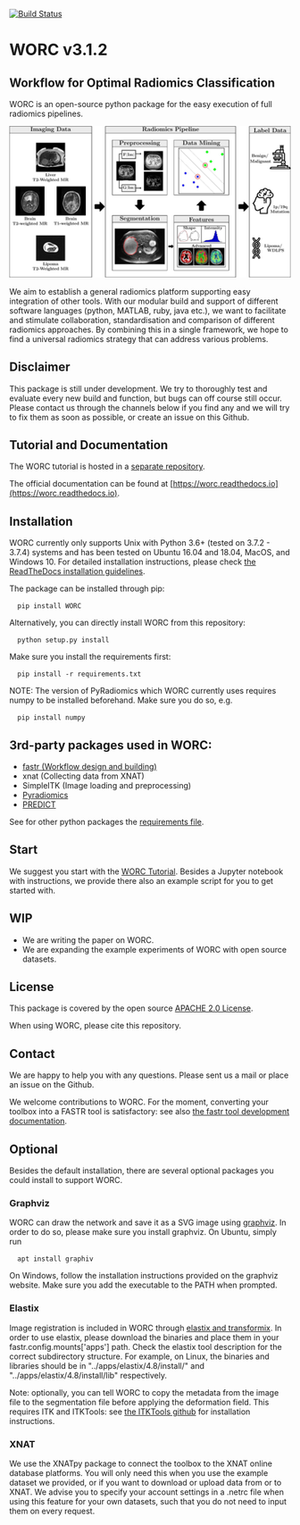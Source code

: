 [![Build Status](https://travis-ci.com/MStarmans91/WORC.svg?token=qyvaeq7Cpwu7hJGB98Gp&branch=master)](https://travis-ci.com/MStarmans91/WORC)

# WORC v3.1.2

## Workflow for Optimal Radiomics Classification

WORC is an open-source python package for the easy execution of full radiomics pipelines.

<img src="images/WORC.jpg" alt="Overview"/>

We aim to establish a general radiomics platform supporting easy integration of other tools. With our modular build
and support of different software languages (python, MATLAB, ruby, java etc.), we want to facilitate and stimulate
collaboration, standardisation and comparison of different radiomics approaches. By combining this in a single framework,
we hope to find a universal radiomics strategy that can address various problems.

## Disclaimer
This package is still under development. We try to thoroughly test and evaluate every new build and function, but
bugs can off course still occur. Please contact us through the channels below if you find any and we will try to fix
them as soon as possible, or create an issue on this Github.

## Tutorial and Documentation
The WORC tutorial is hosted in a [separate repository](https://github.com/MStarmans91/WORCTutorial).

The official documentation can be found at [https://worc.readthedocs.io](https://worc.readthedocs.io).

## Installation

WORC currently only supports Unix with Python 3.6+ (tested on 3.7.2 - 3.7.4) systems and
has been tested on Ubuntu 16.04 and 18.04, MacOS, and Windows 10. For detailed installation
instructions, please check  [the ReadTheDocs installation guidelines](https://worc.readthedocs.io/en/latest/static/quick_start.html#installation).

The package can be installed through pip:

      pip install WORC

Alternatively, you can directly install WORC from this repository:

      python setup.py install

Make sure you install the requirements first:

      pip install -r requirements.txt

NOTE: The version of PyRadiomics which WORC currently uses requires numpy to be installed beforehand. Make sure you do so, e.g.

      pip install numpy

## 3rd-party packages used in WORC:

 - [fastr (Workflow design and building)](http://fastr.readthedocs.io)
 - xnat (Collecting data from XNAT)
 - SimpleITK (Image loading and preprocessing)
 - [Pyradiomics](https://github.com/radiomics/pyradiomics)
 - [PREDICT](https://github.com/Svdvoort/PREDICTFastr)

See for other python packages the [requirements file](requirements.txt).

## Start
We suggest you start with the [WORC Tutorial](https://github.com/MStarmans91/WORCTutorial).
Besides a Jupyter notebook with instructions, we provide there also an example script for you to get started with.

## WIP
- We are writing the paper on WORC.
- We are expanding the example experiments of WORC with open source datasets.

## License
This package is covered by the open source [APACHE 2.0 License](APACHE-LICENSE-2.0).

When using WORC, please cite this repository.

## Contact
We are happy to help you with any questions. Please sent us a mail or place an issue on the Github.

We welcome contributions to WORC. For the moment, converting your toolbox into a FASTR tool is satisfactory:
see also [the fastr tool development documentation](https://fastr.readthedocs.io/en/stable/static/user_manual.html#create-your-own-tool).

## Optional
Besides the default installation, there are several optional packages you could install to support WORC.

### Graphviz
WORC can draw the network and save it as a SVG image using [graphviz](https://www.graphviz.org/). In order to do so,
please make sure you install graphviz. On Ubuntu, simply run

      apt install graphiv

On Windows, follow the installation instructions provided on the graphviz website.
Make sure you add the executable to the PATH when prompted.

### Elastix
Image registration is included in WORC through [elastix and transformix](http://elastix.isi.uu.nl/).
In order to use elastix, please download the binaries and place them in your
fastr.config.mounts['apps'] path. Check the elastix tool description for the correct
subdirectory structure. For example, on Linux, the binaries and libraries should be in "../apps/elastix/4.8/install/"  and
"../apps/elastix/4.8/install/lib" respectively.

Note: optionally, you can tell WORC to copy the metadata from the image file
to the segmentation file before applying the deformation field. This requires
ITK and ITKTools: see  [the ITKTools github](https://github.com/ITKTools/ITKTools)
for installation instructions.

### XNAT
We use the XNATpy package to connect the toolbox to the XNAT online database platforms. You will only
need this when you use the example dataset we provided, or if you want to download or upload data from or to XNAT. We advise you to specify
your account settings in a .netrc file when using this feature for your own datasets, such that you do not need to input them on every request.

